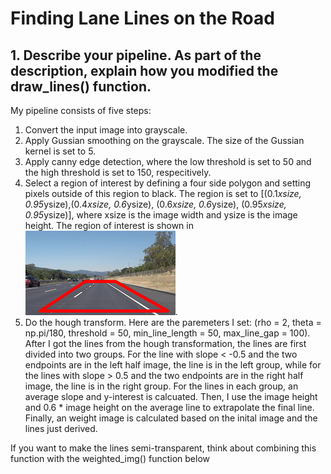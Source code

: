 # **Finding Lane Lines on the Road**

## 1. Describe your pipeline. As part of the description, explain how you modified the draw_lines() function.
My pipeline consists of five steps:
1. Convert the input image into grayscale.
2. Apply Gussian smoothing on the grayscale. The size of the Gussian kernel is set to 5.
3. Apply canny edge detection, where the low threshold is set to 50 and the high threshold is set to 150, respecitively.
4. Select a region of interest by defining a four side polygon and setting pixels outside of this region to black. The region is set to [(0.1*xsize, 0.95*ysize),(0.4*xsize, 0.6*ysize), (0.6*xsize, 0.6*ysize), (0.95*xsize, 0.95*ysize)], where xsize is the image width and ysize is the image height. The region of interest is shown in ![region_image](./examples/region.jpg).
5. Do the hough transform. Here are the paremeters I set: (rho = 2, theta = np.pi/180, threshold = 50, min_line_length = 50, max_line_gap = 100). After I got the lines from the hough transformation, the lines are first divided into two groups. For the line with slope < -0.5 and the two endpoints are in the left half image, the line is in the left group, while for the lines with slope > 0.5 and the two endpoints are in the right half image, the line is in the right group. For the lines in each group, an average slope and y-interest is calcuated. Then, I use the image height and 0.6 * image height on the average line to extrapolate the final line. Finally, an weight image is calculated based on the inital image and the lines just derived.


If you want to make the lines semi-transparent, think about combining
    this function with the weighted_img() function below